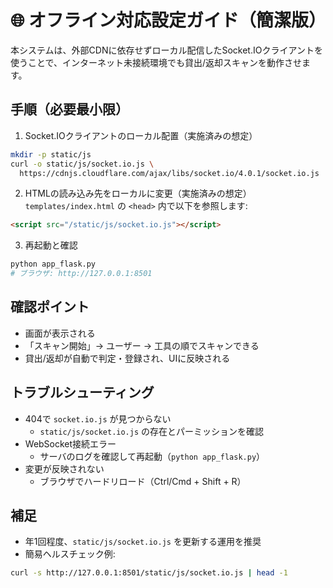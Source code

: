# 🌐 オフライン対応設定ガイド（簡潔版）

本システムは、外部CDNに依存せずローカル配信したSocket.IOクライアントを使うことで、インターネット未接続環境でも貸出/返却スキャンを動作させます。

## 手順（必要最小限）
1) Socket.IOクライアントのローカル配置（実施済みの想定）
```bash
mkdir -p static/js
curl -o static/js/socket.io.js \
  https://cdnjs.cloudflare.com/ajax/libs/socket.io/4.0.1/socket.io.js
```

2) HTMLの読み込み先をローカルに変更（実施済みの想定）
`templates/index.html` の `<head>` 内で以下を参照します:
```html
<script src="/static/js/socket.io.js"></script>
```

3) 再起動と確認
```bash
python app_flask.py
# ブラウザ: http://127.0.0.1:8501
```

## 確認ポイント
- 画面が表示される
- 「スキャン開始」→ ユーザー → 工具の順でスキャンできる
- 貸出/返却が自動で判定・登録され、UIに反映される

## トラブルシューティング
- 404で `socket.io.js` が見つからない
  - `static/js/socket.io.js` の存在とパーミッションを確認
- WebSocket接続エラー
  - サーバのログを確認して再起動（`python app_flask.py`）
- 変更が反映されない
  - ブラウザでハードリロード（Ctrl/Cmd + Shift + R）

## 補足
- 年1回程度、`static/js/socket.io.js` を更新する運用を推奨
- 簡易ヘルスチェック例:
```bash
curl -s http://127.0.0.1:8501/static/js/socket.io.js | head -1
```

